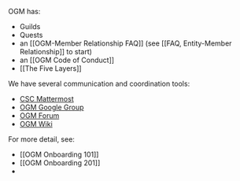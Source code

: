OGM has:
- Guilds
- Quests
- an [[OGM-Member Relationship FAQ]] (see [[FAQ, Entity-Member Relationship]] to start)
- an [[OGM Code of Conduct]]
- [[The Five Layers]]

We have several communication  and coordination tools:

- [CSC Mattermost](https://chat.collectivesensecommons.org)
- [OGM Google Group](https://groups.google.com/g/openglobalmind/)
- [OGM Forum](https://forum.openglobalmind.com/)
- [OGM Wiki](https://github.com/OpenGlobalMind/ogm-wiki)

For more detail, see:
- [[OGM Onboarding 101]]
- [[OGM Onboarding 201]]
- 
